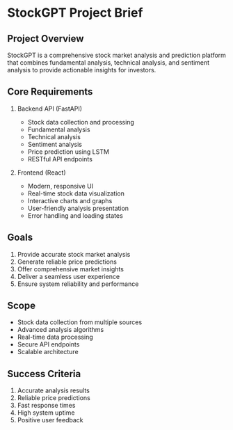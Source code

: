 # StockGPT Project Brief

## Project Overview
StockGPT is a comprehensive stock market analysis and prediction platform that combines fundamental analysis, technical analysis, and sentiment analysis to provide actionable insights for investors.

## Core Requirements
1. Backend API (FastAPI)
   - Stock data collection and processing
   - Fundamental analysis
   - Technical analysis
   - Sentiment analysis
   - Price prediction using LSTM
   - RESTful API endpoints

2. Frontend (React)
   - Modern, responsive UI
   - Real-time stock data visualization
   - Interactive charts and graphs
   - User-friendly analysis presentation
   - Error handling and loading states

## Goals
1. Provide accurate stock market analysis
2. Generate reliable price predictions
3. Offer comprehensive market insights
4. Deliver a seamless user experience
5. Ensure system reliability and performance

## Scope
- Stock data collection from multiple sources
- Advanced analysis algorithms
- Real-time data processing
- Secure API endpoints
- Scalable architecture

## Success Criteria
1. Accurate analysis results
2. Reliable price predictions
3. Fast response times
4. High system uptime
5. Positive user feedback 